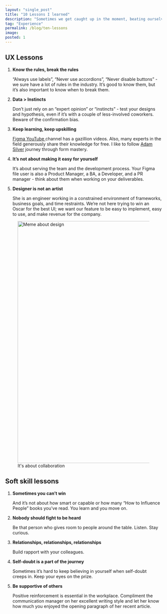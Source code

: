 ```yaml
---
layout: "single_post"
title: "10 Lessons I learned"
description: "Sometimes we get caught up in the moment, beating ourselves up because it feels like we are getting nowhere just because we are not where we want to be. As I reflected on my experiences over the last two years, I realized how much I’ve actually learned and grown."
tag: "Experience"
permalink: /blog/ten-lessons
image: 
posted: 1
---
```



<h2>UX Lessons</h2>
<ol>
<li><strong>Know the rules, break the rules</strong></li>
<p> “Always use labels”, “Never use accordions”, “Never disable buttons” - we sure have a lot of rules in the industry. It’s good to know them, but it’s also important to know when to break them.  </p>

<li><strong>Data > Instincts</strong></li>
<p> Don’t just rely on an “expert opinion” or “instincts” - test your designs and hypothesis, even if it’s with a couple of less-involved coworkers. Beware of the confirmation bias.  </p>

<li><strong>Keep learning, keep upskilling</strong></li>
<p> <a href="https://www.youtube.com/channel/UCQsVmhSa4X-G3lHlUtejzLA" target="_blank">Figma YouTube </a> channel has a gazillion videos. Also, many experts in the field generously share their knowledge for free. I like to follow <a href="https://adamsilver.io" target="_blank">Adam Silver</a> journey through form mastery.  </p>

<li><strong>It’s not about making it easy for yourself</strong></li>
<p> It’s about serving the team and the development process. Your Figma file user is also a Product Manager, a BA, a Developer, and a PR manager - think about them when working on your deliverables. </p>

<li><strong>Designer is not an artist</strong></li>
<p> She is an engineer working in a constrained environment of frameworks, business goals, and time restraints. We’re not here trying to win an Oscar for the best UI; we want our feature to be easy to implement, easy to use, and make revenue for the company. </p>
</ol>
<figure>
<img src="{{site.baseurl}}/assets/uploads/Lessons-learned/design-meme.webp" width= "780px" alt="Meme about design">
  <figcaption>It's about collaboration</figcaption>
</figure>

<h2>Soft skill lessons</h2>
<ol>
<li><strong>Sometimes you can’t win</strong></li>
<p> And it’s not about how smart or capable or how many “How to Influence People” books you’ve read. You learn and you move on.  </p>

<li><strong>Nobody should fight to be heard</strong></li>
<p> Be that person who gives room to people around the table. Listen. Stay curious.</p>

<li><strong>Relationships, relationships, relationships</strong></li>
<p> Build rapport with your colleagues.</p>

<li><strong>Self-doubt is a part of the journey</strong></li>
<p> Sometimes it’s hard to keep believing in yourself when self-doubt creeps in. Keep your eyes on the prize.</p>

<li><strong>Be supportive of others</strong></li>
<p> Positive reinforcement is essential in the workplace. Compliment the communication manager on her excellent writing style and let her know how much you enjoyed the opening paragraph of her recent article.</p>
</ol>